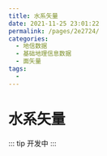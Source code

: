 ```yaml
---
title: 水系矢量
date: 2021-11-25 23:01:22
permalink: /pages/2e2724/
categories:
  - 地信数据
  - 基础地理信息数据
  - 面矢量
tags:
  - 
---
```

# 水系矢量

::: tip
开发中
:::

